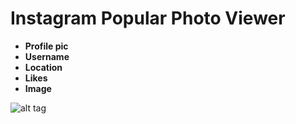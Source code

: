 Instagram Popular Photo Viewer
==============================


* **Profile pic** 
* **Username** 
* **Location**
* **Likes** 
* **Image** 


![alt tag](gif/InstagramPopularPhotos.gif)